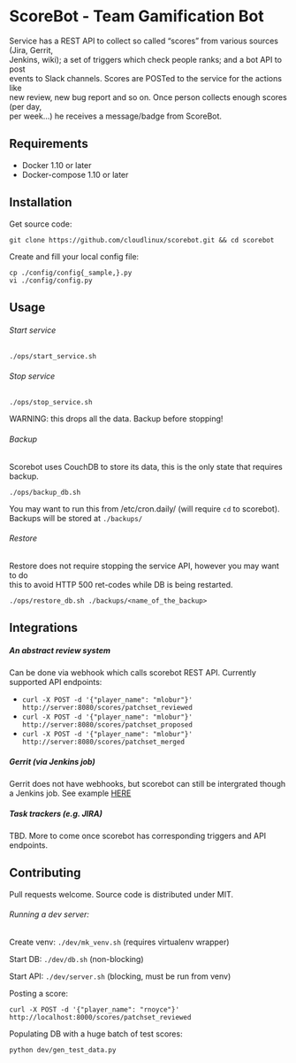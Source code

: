 # ScoreBot - Team Gamification Bot

Service has a REST API to collect so called “scores” from various sources (Jira, Gerrit,  
Jenkins, wiki); a set of triggers which check people ranks; and a bot API to post  
events to Slack channels. Scores are POSTed to the service for the actions like  
new review, new bug report and so on. Once person collects enough scores (per day,  
per week...) he receives a message/badge from ScoreBot.

## Requirements
* Docker 1.10 or later
* Docker-compose 1.10 or later

## Installation
Get source code:
```
git clone https://github.com/cloudlinux/scorebot.git && cd scorebot
```
Create and fill your local config file:
```
cp ./config/config{_sample,}.py  
vi ./config/config.py
```

## Usage
###### Start service
```
./ops/start_service.sh
```

###### Stop service
```
./ops/stop_service.sh
```  
WARNING: this drops all the data. Backup before stopping!

###### Backup
Scorebot uses CouchDB to store its data, this is the only state that requires backup.
```
./ops/backup_db.sh
```
You may want to run this from /etc/cron.daily/ (will require `cd` to scorebot).  
Backups will be stored at `./backups/`

###### Restore
Restore does not require stopping the service API, however you may want to do  
this to avoid HTTP 500 ret-codes while DB is being restarted.

```
./ops/restore_db.sh ./backups/<name_of_the_backup>
```

## Integrations 
##### An abstract review system
Can be done via webhook which calls scorebot REST API. Currently supported API endpoints:
* `curl -X POST -d '{"player_name": "mlobur"}' http://server:8080/scores/patchset_reviewed`
* `curl -X POST -d '{"player_name": "mlobur"}' http://server:8080/scores/patchset_proposed`
* `curl -X POST -d '{"player_name": "mlobur"}' http://server:8080/scores/patchset_merged`

##### Gerrit (via Jenkins job)
Gerrit does not have webhooks, but scorebot can still be intergrated though a Jenkins job. See example [HERE](integrations/gerrit_jenkins/job_scorebot.sh)

##### Task trackers (e.g. JIRA)
TBD. More to come once scorebot has corresponding triggers and API endpoints.

## Contributing
Pull requests welcome. Source code is distributed under MIT.

###### Running a dev server:
Create venv: `./dev/mk_venv.sh` (requires virtualenv wrapper)  

Start DB: `./dev/db.sh`  (non-blocking)

Start API: `./dev/server.sh`  (blocking, must be run from venv)

Posting a score:
```
curl -X POST -d '{"player_name": "rnoyce"}' http://localhost:8000/scores/patchset_reviewed
```
Populating DB with a huge batch of test scores:
```
python dev/gen_test_data.py
```
